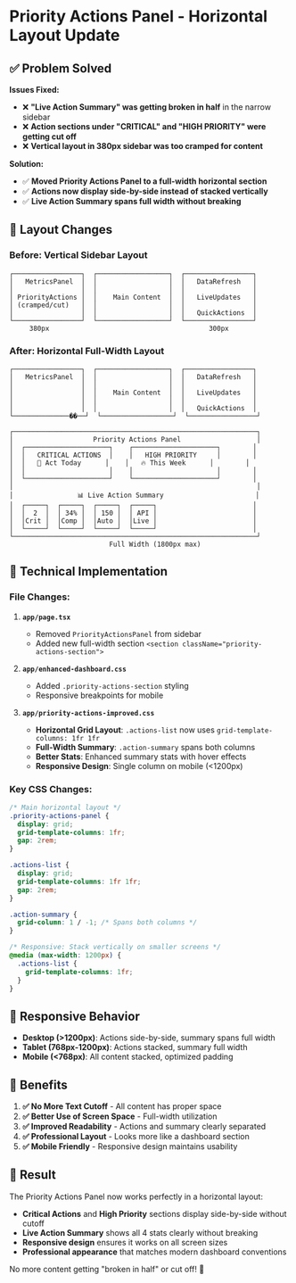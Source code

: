 # Priority Actions Panel - Horizontal Layout Update

## ✅ **Problem Solved**

**Issues Fixed:**
- ❌ **"Live Action Summary" was getting broken in half** in the narrow sidebar
- ❌ **Action sections under "CRITICAL" and "HIGH PRIORITY" were getting cut off**  
- ❌ **Vertical layout in 380px sidebar was too cramped for content**

**Solution:**
- ✅ **Moved Priority Actions Panel to a full-width horizontal section**
- ✅ **Actions now display side-by-side instead of stacked vertically**
- ✅ **Live Action Summary spans full width without breaking**

## 🎨 **Layout Changes**

### **Before: Vertical Sidebar Layout**
```
┌─────────────────┐  ┌──────────────────┐  ┌─────────────────┐
│   MetricsPanel  │  │                  │  │   DataRefresh   │
│                 │  │                  │  │                 │
│ PriorityActions │  │    Main Content  │  │   LiveUpdates   │
│ (cramped/cut)   │  │                  │  │                 │
│                 │  │                  │  │   QuickActions  │
└─────────────────┘  └──────────────────┘  └─────────────────┘
     380px                                        300px
```

### **After: Horizontal Full-Width Layout**
```
┌─────────────────┐  ┌──────────────────┐  ┌─────────────────┐
│   MetricsPanel  │  │                  │  │   DataRefresh   │
│                 │  │                  │  │                 │
│                 │  │    Main Content  │  │   LiveUpdates   │
│                 │  │                  │  │                 │
│                 │  │                  │  │   QuickActions  │
└──────────────��──┘  └──────────────────┘  └─────────────────┘

┌─────────────────────────────────────────────────────────────┐
│                    Priority Actions Panel                   │
│  ┌─────────────────────┐    ┌─────────────────────┐        │
│  │   CRITICAL ACTIONS  │    │   HIGH PRIORITY     │        │
│  │   🚨 Act Today      │    │   🔥 This Week      │        │
│  │                     │    │                     │        │
│  └─────────────────────┘    └─────────────────────┘        │
│                                                             │
│                📊 Live Action Summary                       │
│  ┌─────┐  ┌─────┐  ┌─────┐  ┌─────┐                        │
│  │  2  │  │ 34% │  │ 150 │  │ API │                        │
│  │Crit │  │Comp │  │Auto │  │Live │                        │
│  └─────┘  └─────┘  └─────┘  └─────┘                        │
└─────────────────────────────────────────────────────────────┘
                         Full Width (1800px max)
```

## 🔧 **Technical Implementation**

### **File Changes:**

1. **`app/page.tsx`**
   - Removed `PriorityActionsPanel` from sidebar
   - Added new full-width section `<section className="priority-actions-section">`

2. **`app/enhanced-dashboard.css`**
   - Added `.priority-actions-section` styling
   - Responsive breakpoints for mobile

3. **`app/priority-actions-improved.css`**
   - **Horizontal Grid Layout**: `.actions-list` now uses `grid-template-columns: 1fr 1fr`
   - **Full-Width Summary**: `.action-summary` spans both columns
   - **Better Stats**: Enhanced summary stats with hover effects
   - **Responsive Design**: Single column on mobile (<1200px)

### **Key CSS Changes:**

```css
/* Main horizontal layout */
.priority-actions-panel {
  display: grid;
  grid-template-columns: 1fr;
  gap: 2rem;
}

.actions-list {
  display: grid;
  grid-template-columns: 1fr 1fr;
  gap: 2rem;
}

.action-summary {
  grid-column: 1 / -1; /* Spans both columns */
}

/* Responsive: Stack vertically on smaller screens */
@media (max-width: 1200px) {
  .actions-list {
    grid-template-columns: 1fr;
  }
}
```

## 📱 **Responsive Behavior**

- **Desktop (>1200px)**: Actions side-by-side, summary spans full width
- **Tablet (768px-1200px)**: Actions stacked, summary full width  
- **Mobile (<768px)**: All content stacked, optimized padding

## 🎯 **Benefits**

1. **✅ No More Text Cutoff** - All content has proper space
2. **✅ Better Use of Screen Space** - Full-width utilization
3. **✅ Improved Readability** - Actions and summary clearly separated
4. **✅ Professional Layout** - Looks more like a dashboard section
5. **✅ Mobile Friendly** - Responsive design maintains usability

## 🚀 **Result**

The Priority Actions Panel now works perfectly in a horizontal layout:
- **Critical Actions** and **High Priority** sections display side-by-side without cutoff
- **Live Action Summary** shows all 4 stats clearly without breaking
- **Responsive design** ensures it works on all screen sizes
- **Professional appearance** that matches modern dashboard conventions

No more content getting "broken in half" or cut off! 🎉
